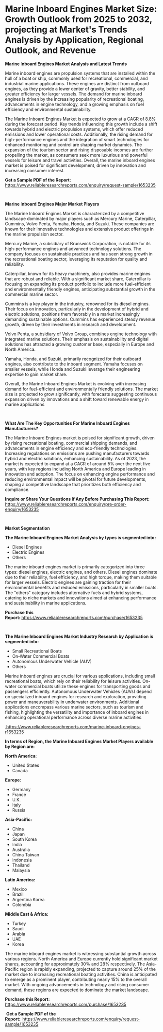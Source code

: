 <p><h1>Marine Inboard Engines Market Size: Growth Outlook from 2025 to 2032, projecting at Market's Trends Analysis by Application, Regional Outlook, and Revenue</h1></p><p><strong>Marine Inboard Engines Market Analysis and Latest Trends</strong></p>
<p><p>Marine inboard engines are propulsion systems that are installed within the hull of a boat or ship, commonly used for recreational, commercial, and industrial marine applications. These engines are distinct from outboard engines, as they provide a lower center of gravity, better stability, and greater efficiency for larger vessels. The demand for marine inboard engines is driven by the increasing popularity of recreational boating, advancements in engine technology, and a growing emphasis on fuel efficiency and environmental sustainability.</p><p>The Marine Inboard Engines Market is expected to grow at a CAGR of 8.8% during the forecast period. Key trends influencing this growth include a shift towards hybrid and electric propulsion systems, which offer reduced emissions and lower operational costs. Additionally, the rising demand for high-performance engines and the integration of smart technologies for enhanced monitoring and control are shaping market dynamics. The expansion of the tourism sector and rising disposable incomes are further propelling the market, as consumers seek more luxurious and powerful vessels for leisure and travel activities. Overall, the marine inboard engines market is poised for significant development, driven by innovation and increasing consumer interest.</p></p>
<p><strong>Get a Sample PDF of the Report:&nbsp;</strong> <a href="https://www.reliableresearchreports.com/enquiry/request-sample/1653235?utm_campaign=3505&utm_medium=2&utm_source=Github&utm_content=ia&utm_term=16042025&utm_id=marine-inboard-engines">https://www.reliableresearchreports.com/enquiry/request-sample/1653235</a></p>
<p>&nbsp;</p>
<p><strong>Marine Inboard Engines Major Market Players</strong></p>
<p><p>The Marine Inboard Engines Market is characterized by a competitive landscape dominated by major players such as Mercury Marine, Caterpillar, Cummins, Volvo Penta, Yamaha, Honda, and Suzuki. These companies are known for their innovative technologies and extensive product offerings in the marine propulsion sector.</p><p>Mercury Marine, a subsidiary of Brunswick Corporation, is notable for its high-performance engines and advanced technology solutions. The company focuses on sustainable practices and has seen strong growth in the recreational boating sector, leveraging its reputation for quality and reliability.</p><p>Caterpillar, known for its heavy machinery, also provides marine engines that are robust and reliable. With a significant market share, Caterpillar is focusing on expanding its product portfolio to include more fuel-efficient and environmentally friendly engines, anticipating substantial growth in the commercial marine sector.</p><p>Cummins is a key player in the industry, renowned for its diesel engines. Their focus on innovation, particularly in the development of hybrid and electric solutions, positions them favorably in a market increasingly demanding sustainable options. Cummins has experienced steady revenue growth, driven by their investments in research and development.</p><p>Volvo Penta, a subsidiary of Volvo Group, combines engine technology with integrated marine solutions. Their emphasis on sustainability and digital solutions has attracted a growing customer base, especially in Europe and North America.</p><p>Yamaha, Honda, and Suzuki, primarily recognized for their outboard engines, also contribute to the inboard segment. Yamaha focuses on smaller vessels, while Honda and Suzuki leverage their engineering expertise to gain market share.</p><p>Overall, the Marine Inboard Engines Market is evolving with increasing demand for fuel-efficient and environmentally friendly solutions. The market size is projected to grow significantly, with forecasts suggesting continuous expansion driven by innovations and a shift toward renewable energy in marine applications.</p></p>
<p>&nbsp;</p>
<p><strong>What Are The Key Opportunities For Marine Inboard Engines Manufacturers?</strong></p>
<p><p>The Marine Inboard Engines market is poised for significant growth, driven by rising recreational boating, commercial shipping demands, and advancements in engine efficiency and eco-friendly technologies. Increasing regulations on emissions are pushing manufacturers towards hybrid and electric solutions, enhancing sustainability. As of 2023, the market is expected to expand at a CAGR of around 5% over the next five years, with key regions including North America and Europe leading in innovation and adoption. The focus on enhancing engine performance and reducing environmental impact will be pivotal for future developments, shaping a competitive landscape that prioritizes both efficiency and compliance.</p></p>
<p><strong>Inquire or Share Your Questions If Any Before Purchasing This Report:</strong> <a href="https://www.reliableresearchreports.com/enquiry/pre-order-enquiry/1653235?utm_campaign=3505&utm_medium=2&utm_source=Github&utm_content=ia&utm_term=16042025&utm_id=marine-inboard-engines">https://www.reliableresearchreports.com/enquiry/pre-order-enquiry/1653235</a></p>
<p>&nbsp;</p>
<p><strong>Market Segmentation</strong></p>
<p><strong>The Marine Inboard Engines Market Analysis by types is segmented into:</strong></p>
<p><ul><li>Diesel Engines</li><li>Electric Engines</li><li>Others</li></ul></p>
<p><p>The marine inboard engines market is primarily categorized into three types: diesel engines, electric engines, and others. Diesel engines dominate due to their reliability, fuel efficiency, and high torque, making them suitable for larger vessels. Electric engines are gaining traction for their environmental benefits and reduced emissions, particularly in smaller boats. The "others" category includes alternative fuels and hybrid systems, catering to niche markets and innovations aimed at enhancing performance and sustainability in marine applications.</p></p>
<p><strong>Purchase this Report:&nbsp;</strong><a href="https://www.reliableresearchreports.com/purchase/1653235?utm_campaign=3505&utm_medium=2&utm_source=Github&utm_content=ia&utm_term=16042025&utm_id=marine-inboard-engines">https://www.reliableresearchreports.com/purchase/1653235</a></p>
<p>&nbsp;</p>
<p><strong>The Marine Inboard Engines Market Industry Research by Application is segmented into:</strong></p>
<p><ul><li>Small Recreational Boats</li><li>On-Water Commercial Boats</li><li>Autonomous Underwater Vehicle (AUV)</li><li>Others</li></ul></p>
<p><p>Marine inboard engines are crucial for various applications, including small recreational boats, which rely on their reliability for leisure activities. On-water commercial boats utilize these engines for transporting goods and passengers efficiently. Autonomous Underwater Vehicles (AUVs) depend on specialized inboard engines for research and exploration, providing power and maneuverability in underwater environments. Additional applications encompass various marine sectors, such as tourism and fishing, highlighting the versatility and importance of inboard engines in enhancing operational performance across diverse marine activities.</p></p>
<p><a href="https://www.reliableresearchreports.com/marine-inboard-engines-r1653235?utm_campaign=3505&utm_medium=2&utm_source=Github&utm_content=ia&utm_term=16042025&utm_id=marine-inboard-engines">&nbsp;https://www.reliableresearchreports.com/marine-inboard-engines-r1653235</a></p>
<p><strong>In terms of Region, the Marine Inboard Engines Market Players available by Region are:</strong></p>
<p>
    <p> <strong> North America: </strong>
        <ul>
            <li>United States</li>
            <li>Canada</li>
        </ul>
        </p> 
    <p> <strong> Europe: </strong>
        <ul>
            <li>Germany</li>
            <li>France</li>
            <li>U.K.</li>
            <li>Italy</li>
            <li>Russia</li>
        </ul>
        </p> 
    <p> <strong> Asia-Pacific: </strong>
        <ul>
            <li>China</li>
            <li>Japan</li>
            <li>South Korea</li>
            <li>India</li>
            <li>Australia</li>
            <li>China Taiwan</li>
            <li>Indonesia</li>
            <li>Thailand</li>
            <li>Malaysia</li>
        </ul>
        </p> 
    <p> <strong> Latin America: </strong>
        <ul>
            <li>Mexico</li>
            <li>Brazil</li>
            <li>Argentina Korea</li>
            <li>Colombia</li>
        </ul>
        </p> 
    <p> <strong> Middle East & Africa: </strong>
        <ul>
            <li>Turkey</li>
            <li>Saudi</li>
            <li>Arabia</li>
            <li>UAE</li>
            <li>Korea</li>
        </ul>
    </p>
    </p>
<p><p>The marine inboard engines market is witnessing substantial growth across various regions. North America and Europe currently hold significant market shares, accounting for approximately 30% and 28% respectively. The Asia-Pacific region is rapidly expanding, projected to capture around 25% of the market due to increasing recreational boating activities. China is anticipated to emerge as a prominent player, contributing nearly 15% to the overall market. With ongoing advancements in technology and rising consumer demand, these regions are expected to dominate the market landscape.</p></p>
<p><strong>Purchase this Report: </strong><a href="https://www.reliableresearchreports.com/purchase/1653235?utm_campaign=3505&utm_medium=2&utm_source=Github&utm_content=ia&utm_term=16042025&utm_id=marine-inboard-engines">https://www.reliableresearchreports.com/purchase/1653235</a></p>
<p>&nbsp;<strong>Get a Sample PDF of the Report:&nbsp;&nbsp;</strong><a href="https://www.reliableresearchreports.com/enquiry/request-sample/1653235?utm_campaign=3505&utm_medium=2&utm_source=Github&utm_content=ia&utm_term=16042025&utm_id=marine-inboard-engines">https://www.reliableresearchreports.com/enquiry/request-sample/1653235</a></p>
<p><strong></strong></p>
<p><p></p><p></p><p></p></p>